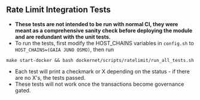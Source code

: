 ## Rate Limit Integration Tests
* **These tests are not intended to be run with normal CI, they were meant as a comprehensive sanity check before deploying the module and are redundant with the unit tests.** 
* To run the tests, first modify the HOST_CHAINS variables in `config.sh` to `HOST_CHAINS=(GAIA JUNO OSMO)`, then run
```
make start-docker && bash dockernet/scripts/ratelimit/run_all_tests.sh
```
* Each test will print a checkmark or X depending on the status - if there are no X's, the tests passed.
* These tests will not work once the transactions become governance gated.